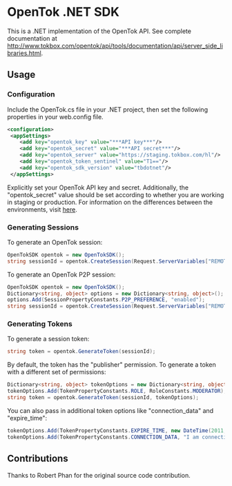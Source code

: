 # OpenTok .NET SDK
This is a .NET implementation of the OpenTok API. See complete documentation at http://www.tokbox.com/opentok/api/tools/documentation/api/server_side_libraries.html.

## Usage

### Configuration

Include the OpenTok.cs file in your .NET project, then set the following properties in your web.config file.

```xml
<configuration>
 <appSettings>
    <add key="opentok_key" value="***API key***"/>
    <add key="opentok_secret" value="***API secret***"/>
    <add key="opentok_server" value="https://staging.tokbox.com/hl"/>
    <add key="opentok_token_sentinel" value="T1=="/>
    <add key="opentok_sdk_version" value="tbdotnet"/>
 </appSettings>
```

Explicitly set your OpenTok API key and secret. Additionally, the "opentok_secret" value should be set according to whether you are working in staging or production. For information on the differences between the environments, visit [here](http://www.tokbox.com/opentok/api/tools/js/documentation/overview/production.html).

### Generating Sessions

To generate an OpenTok session:

```csharp
OpenTokSDK opentok = new OpenTokSDK();
string sessionId = opentok.CreateSession(Request.ServerVariables["REMOTE_ADDR"]);
```

To generate an OpenTok P2P session:

```csharp
OpenTokSDK opentok = new OpenTokSDK();
Dictionary<string, object> options = new Dictionary<string, object>();
options.Add(SessionPropertyConstants.P2P_PREFERENCE, "enabled");
string sessionId = opentok.CreateSession(Request.ServerVariables["REMOTE_ADDR"], options);
```

### Generating Tokens

To generate a session token:

```csharp
string token = opentok.GenerateToken(sessionId);
```

By default, the token has the "publisher" permission. To generate a token with a different set of permissions:

```csharp
Dictionary<string, object> tokenOptions = new Dictionary<string, object>();
tokenOptions.Add(TokenPropertyConstants.ROLE, RoleConstants.MODERATOR);
string token = opentok.GenerateToken(sessionId, tokenOptions);
```

You can also pass in additional token options like "connection_data" and "expire_time":

```csharp
tokenOptions.Add(TokenPropertyConstants.EXPIRE_TIME, new DateTime(2011, 11, 17)); // A token that expires on 2011-11-17
tokenOptions.Add(TokenPropertyConstants.CONNECTION_DATA, "I am connection metadata passed down to all clients");
```
## Contributions

Thanks to Robert Phan for the original source code contribution.
